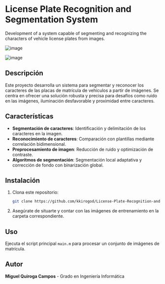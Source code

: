 # License Plate Recognition and Segmentation System
Development of a system capable of segmenting and recognizing the characters of vehicle license plates from images.

![image](https://github.com/user-attachments/assets/b90e2e69-0bd8-4831-b01d-73571760c9e8)

![image](https://github.com/user-attachments/assets/e56ba5a2-d5e0-4d8e-86d5-2bbe94a190b1)


## Descripción
Este proyecto desarrolla un sistema para segmentar y reconocer los caracteres de las placas de matrícula de vehículos a partir de imágenes. Se centra en ofrecer una solución robusta y precisa para desafíos como ruido en las imágenes, iluminación desfavorable y proximidad entre caracteres.

## Características
- **Segmentación de caracteres**: Identificación y delimitación de los caracteres en la imagen.
- **Reconocimiento de caracteres**: Comparación con plantillas mediante correlación bidimensional.
- **Preprocesamiento de imagen**: Reducción de ruido y optimización de contraste.
- **Algoritmos de segmentación**: Segmentación local adaptativa y corrección de fondo con binarización global.

## Instalación
1. Clona este repositorio:
   ```bash
   git clone https://github.com/kkirogod/License-Plate-Recognition-and-Segmentation-System.git
   ```
2. Asegúrate de situarte y contar con las imágenes de entrenamiento en la carpeta correspondiente.

## Uso
Ejecuta el script principal ```main.m``` para procesar un conjunto de imágenes de matrícula.

## Autor
**Miguel Quiroga Campos** - Grado en Ingeniería Informática
